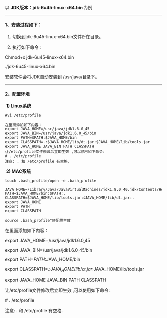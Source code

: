 以 **JDK版本：jdk-6u45-linux-x64.bin** 为例

---

#### 1、安装过程如下：

1) 切换到jdk-6u45-linux-x64.bin文件所在目录。

2) 执行如下命令：

Chmod+x  jdk-6u45-linux-x64.bin 

./jdk-6u45-linux-x64.bin

安装软件会将JDK自动安装到 /usr/java/目录下。 

---

#### 2、配置环境

​	**1) Linux系统**

~~~
#vi /etc/profile

在里面添加如下内容：
export JAVA_HOME=/usr/java/jdk1.6.0_45 
export JAVA_BIN=/usr/java/jdk1.6.0_45/bin
export PATH=$PATH:$JAVA_HOME/bin
export CLASSPATH=.:$JAVA_HOME/lib/dt.jar:$JAVA_HOME/lib/tools.jar
export JAVA_HOME JAVA_BIN PATH CLASSPATH
让/etc/profile文件修改后立即生效 ,可以使用如下命令:
# . /etc/profile
注意: . 和 /etc/profile 有空格.
~~~

​	**2) MAC系统**

	touch .bash_profile/open -e .bash_profile
		
	JAVA_HOME=/Library/Java/JavaVirtualMachines/jdk1.8.0_40.jdk/Contents/Home
	PATH=$JAVA_HOME/bin:$PATH:.
	CLASSPATH=$JAVA_HOME/lib/tools.jar:$JAVA_HOME/lib/dt.jar:.
	export JAVA_HOME
	export PATH
	export CLASSPATH
	
	source .bash_profile"使配置生效
在里面添加如下内容：

export JAVA_HOME=/usr/java/jdk1.6.0_45 

export JAVA_BIN=/usr/java/jdk1.6.0_45/bin

export PATH=$PATH:$JAVA_HOME/bin

export CLASSPATH=.:$JAVA_HOME/lib/dt.jar:$JAVA_HOME/lib/tools.jar

export JAVA_HOME JAVA_BIN PATH CLASSPATH

让/etc/profile文件修改后立即生效 ,可以使用如下命令:

\# . /etc/profile

注意: . 和 /etc/profile 有空格.
